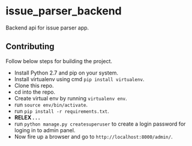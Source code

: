 # issue_parser_backend
Backend api for issue parser app.
## Contributing
Follow below steps for building the project.
- Install Python 2.7 and pip on your system.
- Install virtualenv using cmd `pip install virtualenv`.
- Clone this repo.
- cd into the repo.
- Create virtual env by running `virtualenv env`.
- run `source env/bin/activate`.
- run `pip install -r requirements.txt`.
- **RELEX . . .**
- run `python manage.py createsuperuser` to create a login password for loging in to admin panel.
- Now fire up a browser and go to `http://localhost:8000/admin/`.
